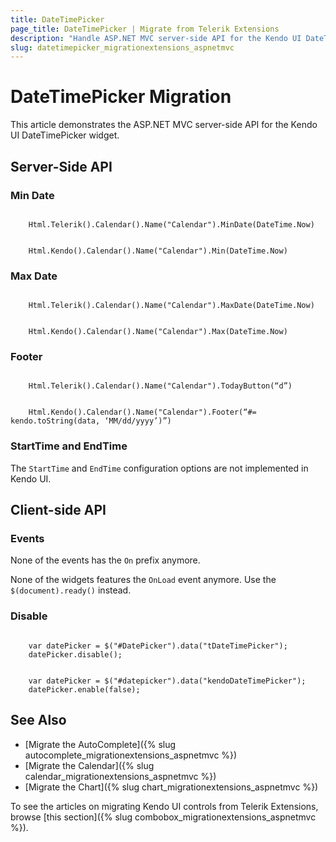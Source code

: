 ```yaml
---
title: DateTimePicker
page_title: DateTimePicker | Migrate from Telerik Extensions
description: "Handle ASP.NET MVC server-side API for the Kendo UI DateTimePicker widget."
slug: datetimepicker_migrationextensions_aspnetmvc
---
```


# DateTimePicker Migration

This article demonstrates the ASP.NET MVC server-side API for the Kendo UI DateTimePicker widget.

## Server-Side API

### Min Date

```tab-Previous

    Html.Telerik().Calendar().Name("Calendar").MinDate(DateTime.Now)
```
```tab-Current

    Html.Kendo().Calendar().Name("Calendar").Min(DateTime.Now)
```

### Max Date

```tab-Previous

    Html.Telerik().Calendar().Name("Calendar").MaxDate(DateTime.Now)
```
```tab-Current

    Html.Kendo().Calendar().Name("Calendar").Max(DateTime.Now)
```

### Footer

```tab-Previous

    Html.Telerik().Calendar().Name("Calendar").TodayButton(“d”)
```
```tab-Current

    Html.Kendo().Calendar().Name("Calendar").Footer(“#= kendo.toString(data, ‘MM/dd/yyyy’)”)
```

### StartTime and EndTime

The `StartTime` and `EndTime` configuration options are not implemented in Kendo UI.

## Client-side API

### Events

None of the events has the `On` prefix anymore.

None of the widgets features the `OnLoad` event anymore. Use the `$(document).ready()` instead.

### Disable

```tab-Previous

    var datePicker = $("#DatePicker").data("tDateTimePicker");
    datePicker.disable();
```
```tab-Current

    var datePicker = $("#datepicker").data("kendoDateTimePicker");
    datePicker.enable(false);
```

## See Also

* [Migrate the AutoComplete]({% slug autocomplete_migrationextensions_aspnetmvc %})
* [Migrate the Calendar]({% slug calendar_migrationextensions_aspnetmvc %})
* [Migrate the Chart]({% slug chart_migrationextensions_aspnetmvc %})

To see the articles on migrating Kendo UI controls from Telerik Extensions, browse [this section]({% slug combobox_migrationextensions_aspnetmvc %}).
